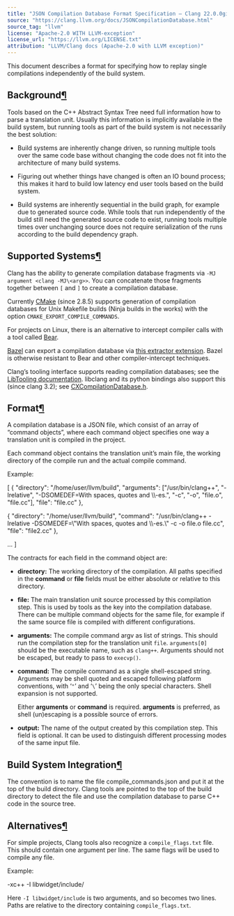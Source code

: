 ```yaml
---
title: "JSON Compilation Database Format Specification — Clang 22.0.0git documentation"
source: "https://clang.llvm.org/docs/JSONCompilationDatabase.html"
source_tag: "llvm"
license: "Apache-2.0 WITH LLVM-exception"
license_url: "https://llvm.org/LICENSE.txt"
attribution: "LLVM/Clang docs (Apache-2.0 with LLVM exception)"
---
```

This document describes a format for specifying how to replay single compilations independently of the build system.

Background[¶](#background "Link to this heading")
-------------------------------------------------

Tools based on the C++ Abstract Syntax Tree need full information how to parse a translation unit. Usually this information is implicitly available in the build system, but running tools as part of the build system is not necessarily the best solution:

*   Build systems are inherently change driven, so running multiple tools over the same code base without changing the code does not fit into the architecture of many build systems.
    
*   Figuring out whether things have changed is often an IO bound process; this makes it hard to build low latency end user tools based on the build system.
    
*   Build systems are inherently sequential in the build graph, for example due to generated source code. While tools that run independently of the build still need the generated source code to exist, running tools multiple times over unchanging source does not require serialization of the runs according to the build dependency graph.
    

Supported Systems[¶](#supported-systems "Link to this heading")
---------------------------------------------------------------

Clang has the ability to generate compilation database fragments via `-MJ argument <clang -MJ\<arg>>`. You can concatenate those fragments together between `[` and `]` to create a compilation database.

Currently [CMake](https://cmake.org/) (since 2.8.5) supports generation of compilation databases for Unix Makefile builds (Ninja builds in the works) with the option `CMAKE_EXPORT_COMPILE_COMMANDS`.

For projects on Linux, there is an alternative to intercept compiler calls with a tool called [Bear](https://github.com/rizsotto/Bear).

[Bazel](https://bazel.build/) can export a compilation database via [this extractor extension](https://github.com/hedronvision/bazel-compile-commands-extractor). Bazel is otherwise resistant to Bear and other compiler-intercept techniques.

Clang’s tooling interface supports reading compilation databases; see the [LibTooling documentation](https://clang.llvm.org/docs/LibTooling.html). libclang and its python bindings also support this (since clang 3.2); see [CXCompilationDatabase.h](https://clang.llvm.org/doxygen/group__COMPILATIONDB.html).

Format[¶](#format "Link to this heading")
-----------------------------------------

A compilation database is a JSON file, which consist of an array of “command objects”, where each command object specifies one way a translation unit is compiled in the project.

Each command object contains the translation unit’s main file, the working directory of the compile run and the actual compile command.

Example:

\[
  { "directory": "/home/user/llvm/build",
    "arguments": \["/usr/bin/clang++", "-Irelative", "-DSOMEDEF=With spaces, quotes and \\\\\-es.", "-c", "-o", "file.o", "file.cc"\],
    "file": "file.cc" },

  { "directory": "/home/user/llvm/build",
    "command": "/usr/bin/clang++ -Irelative -DSOMEDEF=\\"With spaces, quotes and \\\\\-es.\\" -c -o file.o file.cc",
    "file": "file2.cc" },

  ...
\]

The contracts for each field in the command object are:

*   **directory:** The working directory of the compilation. All paths specified in the **command** or **file** fields must be either absolute or relative to this directory.
    
*   **file:** The main translation unit source processed by this compilation step. This is used by tools as the key into the compilation database. There can be multiple command objects for the same file, for example if the same source file is compiled with different configurations.
    
*   **arguments:** The compile command argv as list of strings. This should run the compilation step for the translation unit `file`. `arguments[0]` should be the executable name, such as `clang++`. Arguments should not be escaped, but ready to pass to `execvp()`.
    
*   **command:** The compile command as a single shell-escaped string. Arguments may be shell quoted and escaped following platform conventions, with ‘`"`’ and ‘`\`’ being the only special characters. Shell expansion is not supported.
    
    Either **arguments** or **command** is required. **arguments** is preferred, as shell (un)escaping is a possible source of errors.
    
*   **output:** The name of the output created by this compilation step. This field is optional. It can be used to distinguish different processing modes of the same input file.
    

Build System Integration[¶](#build-system-integration "Link to this heading")
-----------------------------------------------------------------------------

The convention is to name the file compile\_commands.json and put it at the top of the build directory. Clang tools are pointed to the top of the build directory to detect the file and use the compilation database to parse C++ code in the source tree.

Alternatives[¶](#alternatives "Link to this heading")
-----------------------------------------------------

For simple projects, Clang tools also recognize a `compile_flags.txt` file. This should contain one argument per line. The same flags will be used to compile any file.

Example:

\-xc++
\-I
libwidget/include/

Here `-I libwidget/include` is two arguments, and so becomes two lines. Paths are relative to the directory containing `compile_flags.txt`.